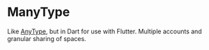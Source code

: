 # ManyType

Like [AnyType](https://github.com/anyproto/), but in Dart for use with Flutter.  Multiple accounts and granular sharing of spaces.
